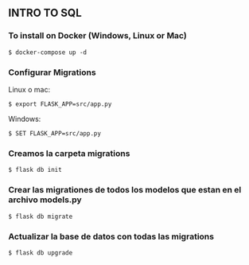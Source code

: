 

## INTRO TO SQL

### To install on Docker (Windows, Linux or Mac)

    $ docker-compose up -d

### Configurar Migrations

Linux o mac:

    $ export FLASK_APP=src/app.py

Windows: 

    $ SET FLASK_APP=src/app.py


### Creamos la carpeta migrations

    $ flask db init

### Crear las migrationes de todos los modelos que estan en el archivo models.py

    $ flask db migrate

### Actualizar la base de datos con todas las migrations

    $ flask db upgrade